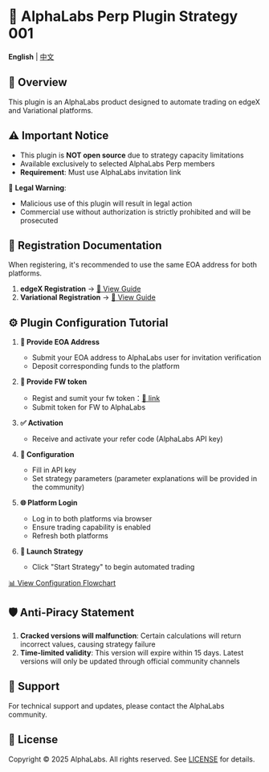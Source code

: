 # 🚀 AlphaLabs Perp Plugin Strategy 001

**English** | [中文](./README.md)

## 📌 Overview

This plugin is an AlphaLabs product designed to automate trading on edgeX and Variational platforms.

## ⚠️ Important Notice

- This plugin is **NOT open source** due to strategy capacity limitations
- Available exclusively to selected AlphaLabs Perp members  
- **Requirement**: Must use AlphaLabs invitation link

🚨 **Legal Warning**:
- Malicious use of this plugin will result in legal action
- Commercial use without authorization is strictly prohibited and will be prosecuted

## 📝 Registration Documentation

When registering, it's recommended to use the same EOA address for both platforms.

1. **edgeX Registration** → [📖 View Guide](./edgeX-registration.md)
2. **Variational Registration** → [📖 View Guide](./Variational-registration.md)

## ⚙️ Plugin Configuration Tutorial

1. **🔑 Provide EOA Address**
   - Submit your EOA address to AlphaLabs user for invitation verification
   - Deposit corresponding funds to the platform

2. **🔑 Provide FW token**
   - Regist and sumit your fw token：[🥣 link](https://fwalert.com/918826)
   - Submit token for FW to AlphaLabs

3. **✅ Activation**
   - Receive and activate your refer code (AlphaLabs API key)

4. **🔧 Configuration**
   - Fill in API key
   - Set strategy parameters (parameter explanations will be provided in the community)

5. **🌐 Platform Login**
   - Log in to both platforms via browser
   - Ensure trading capability is enabled
   - Refresh both platforms

6. **🎯 Launch Strategy**
   - Click "Start Strategy" to begin automated trading

[📊 View Configuration Flowchart](./plugin-configuration-flowchart-EN.md)

## 🛡️ Anti-Piracy Statement

1. **Cracked versions will malfunction**: Certain calculations will return incorrect values, causing strategy failure
2. **Time-limited validity**: This version will expire within 15 days. Latest versions will only be updated through official community channels

## 💬 Support

For technical support and updates, please contact the AlphaLabs community.

## 📄 License

Copyright © 2025 AlphaLabs. All rights reserved. See [LICENSE](./LICENSE.md) for details.